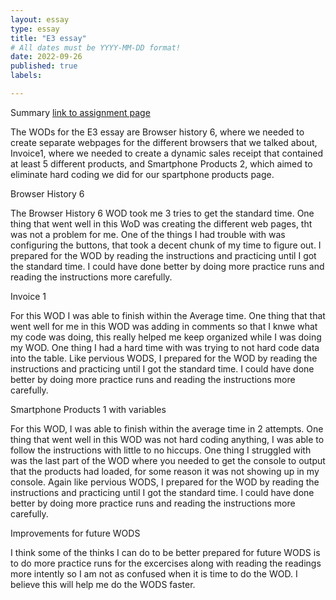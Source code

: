 ```yaml
---
layout: essay
type: essay
title: "E3 essay"
# All dates must be YYYY-MM-DD format!
date: 2022-09-26
published: true
labels:

---
```

<p2>Summary </p2> <a href="https://dport96.github.io/ITM352/morea/060.expressions-operators/experience-preparing-for-WOD.html">link to assignment page</a>

<p>The WODs for the E3 essay are Browser history 6, where we needed to create separate webpages for the different browsers that we talked about, Invoice1, where we needed to create a dynamic sales receipt that contained at least 5 different products, and Smartphone Products 2, which aimed to eliminate hard coding we did for our spartphone products page.</p>

<p>Browser History 6</p>

<p>The Browser History 6 WOD took me 3 tries to get the standard time. One thing that went well in this WoD was creating the different web pages, tht was not a problem for me. One of the things I had trouble with was configuring the buttons, that took a decent chunk of my time to figure out. I prepared for the WOD by reading the instructions and practicing until I got the standard time. I could have done better by doing more practice runs and reading the instructions more carefully. </p>

<p>Invoice 1</p>

<p> For this WOD I was able to finish within the Average time. One thing that that went well for me in this WOD was adding in comments so that I knwe what my code was doing, this really helped me keep organized while I was doing my WOD. One thing I had a hard time with was trying to not hard code data into the table. Like pervious WODS, I prepared for the WOD by reading the instructions and practicing until I got the standard time. I could have done better by doing more practice runs and reading the instructions more carefully.</p>

<p>Smartphone Products 1 with variables</p>

<p> For this WOD, I was able to finish within the average time in 2 attempts. One thing that went well in this WOD was not hard coding anything, I was able to follow the instructions with little to no hiccups. One thing I struggled with was the last part of the WOD where you needed to get the console to output that the products had loaded, for some reason it was not showing up in my console. Again like pervious WODS, I prepared for the WOD by reading the instructions and practicing until I got the standard time. I could have done better by doing more practice runs and reading the instructions more carefully.</p>

<p>Improvements for future WODS</p>

<p>I think some of the thinks I can do to be better prepared for future WODS is to do more practice runs for the excercises along with reading the readings more intently so I am not as confused when it is time to do the WOD. I believe this will help me do the WODS faster.</p>
  



